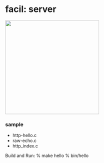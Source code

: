facil: server
===============

<img src="https://raw.githubusercontent.com/ohwada/MAC_cpp_Samples/master/fasil/screenshots/http_index.png" width="300" />

### sample
- http-hello.c
- raw-echo.c
- http_index.c

Build and Run:
% make hello
% bin/hello

